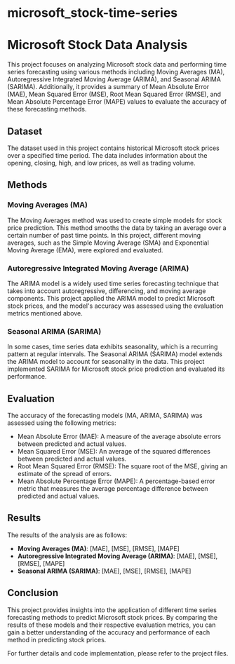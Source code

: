 # microsoft_stock-time-series
# Microsoft Stock Data Analysis

This project focuses on analyzing Microsoft stock data and performing time series forecasting using various methods including Moving Averages (MA), Autoregressive Integrated Moving Average (ARIMA), and Seasonal ARIMA (SARIMA). Additionally, it provides a summary of Mean Absolute Error (MAE), Mean Squared Error (MSE), Root Mean Squared Error (RMSE), and Mean Absolute Percentage Error (MAPE) values to evaluate the accuracy of these forecasting methods.

## Dataset

The dataset used in this project contains historical Microsoft stock prices over a specified time period. The data includes information about the opening, closing, high, and low prices, as well as trading volume.

## Methods

### Moving Averages (MA)

The Moving Averages method was used to create simple models for stock price prediction. This method smooths the data by taking an average over a certain number of past time points. In this project, different moving averages, such as the Simple Moving Average (SMA) and Exponential Moving Average (EMA), were explored and evaluated.

### Autoregressive Integrated Moving Average (ARIMA)

The ARIMA model is a widely used time series forecasting technique that takes into account autoregressive, differencing, and moving average components. This project applied the ARIMA model to predict Microsoft stock prices, and the model's accuracy was assessed using the evaluation metrics mentioned above.

### Seasonal ARIMA (SARIMA)

In some cases, time series data exhibits seasonality, which is a recurring pattern at regular intervals. The Seasonal ARIMA (SARIMA) model extends the ARIMA model to account for seasonality in the data. This project implemented SARIMA for Microsoft stock price prediction and evaluated its performance.

## Evaluation

The accuracy of the forecasting models (MA, ARIMA, SARIMA) was assessed using the following metrics:

- Mean Absolute Error (MAE): A measure of the average absolute errors between predicted and actual values.
- Mean Squared Error (MSE): An average of the squared differences between predicted and actual values.
- Root Mean Squared Error (RMSE): The square root of the MSE, giving an estimate of the spread of errors.
- Mean Absolute Percentage Error (MAPE): A percentage-based error metric that measures the average percentage difference between predicted and actual values.

## Results

The results of the analysis are as follows:

- **Moving Averages (MA)**: [MAE], [MSE], [RMSE], [MAPE]
- **Autoregressive Integrated Moving Average (ARIMA)**: [MAE], [MSE], [RMSE], [MAPE]
- **Seasonal ARIMA (SARIMA)**: [MAE], [MSE], [RMSE], [MAPE]

## Conclusion

This project provides insights into the application of different time series forecasting methods to predict Microsoft stock prices. By comparing the results of these models and their respective evaluation metrics, you can gain a better understanding of the accuracy and performance of each method in predicting stock prices.

For further details and code implementation, please refer to the project files.

